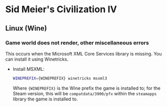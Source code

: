 # Sid Meier's Civilization IV

## Linux (Wine)

### Game world does not render, other miscellaneous errors

This occurs when the Microsoft XML Core Services library is missing. You can
install it using Winetricks.

* Install MSXML:

  ``````````````````````````````````````````````````````````````````````````` sh
  WINEPREFIX={WINEPREFIX} winetricks msxml3
  ``````````````````````````````````````````````````````````````````````````````

  Where `{WINEPREFIX}` is the Wine prefix the game is installed to; for the
  Steam version, this will be `compatdata/3900/pfx` within the `steamapps`
  library the game is installed to.
